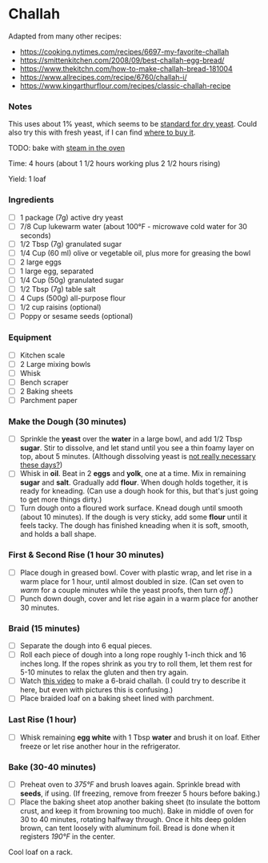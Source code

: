 # Challah

Adapted from many other recipes:
* https://cooking.nytimes.com/recipes/6697-my-favorite-challah
* https://smittenkitchen.com/2008/09/best-challah-egg-bread/
* https://www.thekitchn.com/how-to-make-challah-bread-181004
* https://www.allrecipes.com/recipe/6760/challah-i/
* https://www.kingarthurflour.com/recipes/classic-challah-recipe

### Notes

This uses about 1% yeast, which seems to be [standard for dry yeast](http://www.thefreshloaf.com/node/23085/yeast-percentages). Could also try this with fresh yeast, if I can find [where to buy it](https://food52.com/hotline/7533-where-should-i-buy-fresh-yeast).

TODO: bake with [steam in the oven](http://eshet-chayil-shop.blogspot.com/2012/06/how-to-bake-challah-bread.html)

Time: 4 hours (about 1 1/2 hours working plus 2 1/2 hours rising)

Yield: 1 loaf

### Ingredients

* [ ] 1 package (7g) active dry yeast
* [ ] 7/8 Cup lukewarm water (about 100°F - microwave cold water for 30 seconds)
* [ ] 1/2 Tbsp (7g) granulated sugar
* [ ] 1/4 Cup (60 ml) olive or vegetable oil, plus more for greasing the bowl
* [ ] 2 large eggs
* [ ] 1 large egg, separated
* [ ] 1/4 Cup (50g) granulated sugar
* [ ] 1/2 Tbsp (7g) table salt
* [ ] 4 Cups (500g) all-purpose flour
* [ ] 1/2 cup raisins (optional)
* [ ] Poppy or sesame seeds (optional)

### Equipment

* [ ] Kitchen scale
* [ ] 2 Large mixing bowls
* [ ] Whisk
* [ ] Bench scraper
* [ ] 2 Baking sheets
* [ ] Parchment paper

### Make the Dough (30 minutes)

* [ ] Sprinkle the **yeast** over the **water** in a large bowl, and add 1/2 Tbsp **sugar**. Stir to dissolve, and let stand until you see a thin foamy layer on top, about 5 minutes. (Although dissolving yeast is [not really necessary these days?](https://blog.kingarthurflour.com/2015/09/25/active-dry-yeast/))
* [ ] Whisk in **oil**. Beat in 2 **eggs** and **yolk**, one at a time. Mix in remaining **sugar** and **salt**. Gradually add **flour**. When dough holds together, it is ready for kneading. (Can use a dough hook for this, but that's just going to get more things dirty.)
* [ ] Turn dough onto a floured work surface. Knead dough until smooth (about 10 minutes). If the dough is very sticky, add some **flour** until it feels tacky. The dough has finished kneading when it is soft, smooth, and holds a ball shape.

### First & Second Rise (1 hour 30 minutes)

* [ ] Place dough in greased bowl. Cover with plastic wrap, and let rise in a warm place for 1 hour, until almost doubled in size. (Can set oven to *warm* for a couple minutes while the yeast proofs, then turn *off*.)
* [ ] Punch down dough, cover and let rise again in a warm place for another 30 minutes.

### Braid (15 minutes)

* [ ] Separate the dough into 6 equal pieces.
* [ ] Roll each piece of dough into a long rope roughly 1-inch thick and 16 inches long. If the ropes shrink as you try to roll them, let them rest for 5-10 minutes to relax the gluten and then try again.
* [ ] Watch [this video](https://www.youtube.com/watch?v=22p3wIHLupc) to make a 6-braid challah. (I could try to describe it here, but even with pictures this is confusing.)
* [ ] Place braided loaf on a baking sheet lined with parchment.

### Last Rise (1 hour)

* [ ] Whisk remaining **egg white** with 1 Tbsp **water** and brush it on loaf. Either freeze or let rise another hour in the refrigerator.

### Bake (30-40 minutes)

* [ ] Preheat oven to *375°F* and brush loaves again. Sprinkle bread with **seeds**, if using. (If freezing, remove from freezer 5 hours before baking.)
* [ ] Place the baking sheet atop another baking sheet (to insulate the bottom crust, and keep it from browning too much). Bake in middle of oven for 30 to 40 minutes, rotating halfway through. Once it hits deep golden brown, can tent loosely with aluminum foil. Bread is done when it registers *190°F* in the center.

Cool loaf on a rack.

